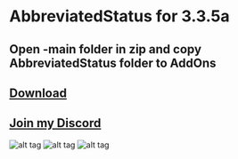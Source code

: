 # AbbreviatedStatus for 3.3.5a
## Open -main folder in zip and copy AbbreviatedStatus folder to AddOns

## [Download](https://github.com/RomanSpector/CompactRaidFrame/archive/refs/heads/main.zip)

## [Join my Discord](https://discord.gg/wXw6pTvxMQ)

![alt tag](https://i.ibb.co/9v7H93V/2021-04-27-151740.jpg) 
![alt tag](https://i.ibb.co/MsZv1hh/2021-04-27-151828.jpg)
![alt tag](https://media.discordapp.net/attachments/761857830923665418/842371491889807401/2021-05-13_150306.jpg?width=866&height=625)
